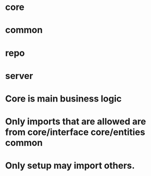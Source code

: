 # core
# common
# repo
# server

# Core is main business logic
# Only imports that are allowed are from core/interface core/entities common
# Only setup may import others.
